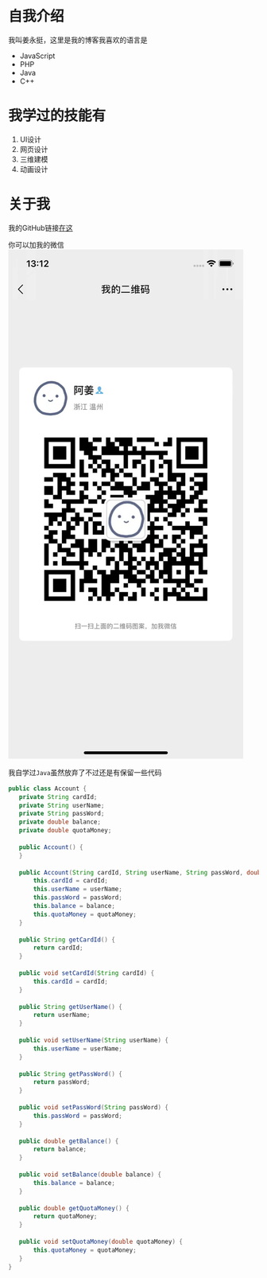 # 自我介绍
我叫姜永挺，这里是我的博客我喜欢的语言是

* JavaScript
* PHP
* Java
* C++
  
# 我学过的技能有
1. UI设计
2. 网页设计
3. 三维建模
4. 动画设计

# 关于我
我的GitHub链接[在这](https://github.com/jiangyongting0810)


你可以加我的微信
![微信名片](微信图片_20220327131254.jpg)


我自学过`Java`虽然放弃了不过还是有保留一些代码

 ```Java
 public class Account {
    private String cardId;
    private String userName;
    private String passWord;
    private double balance;
    private double quotaMoney;

    public Account() {
    }

    public Account(String cardId, String userName, String passWord, double quotaMoney) {
        this.cardId = cardId;
        this.userName = userName;
        this.passWord = passWord;
        this.balance = balance;
        this.quotaMoney = quotaMoney;
    }

    public String getCardId() {
        return cardId;
    }

    public void setCardId(String cardId) {
        this.cardId = cardId;
    }

    public String getUserName() {
        return userName;
    }

    public void setUserName(String userName) {
        this.userName = userName;
    }

    public String getPassWord() {
        return passWord;
    }

    public void setPassWord(String passWord) {
        this.passWord = passWord;
    }

    public double getBalance() {
        return balance;
    }

    public void setBalance(double balance) {
        this.balance = balance;
    }

    public double getQuotaMoney() {
        return quotaMoney;
    }

    public void setQuotaMoney(double quotaMoney) {
        this.quotaMoney = quotaMoney;
    }
}

 ```


